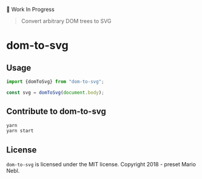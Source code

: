 :construction: Work In Progress

> Convert arbitrary DOM trees to SVG

# dom-to-svg

## Usage

```ts
import {domToSvg} from "dom-to-svg";

const svg = domToSvg(document.body);
```

## Contribute to dom-to-svg

```sh
yarn
yarn start
```

## License

`dom-to-svg` is licensed under the MIT license. Copyright 2018 - preset Mario Nebl.
